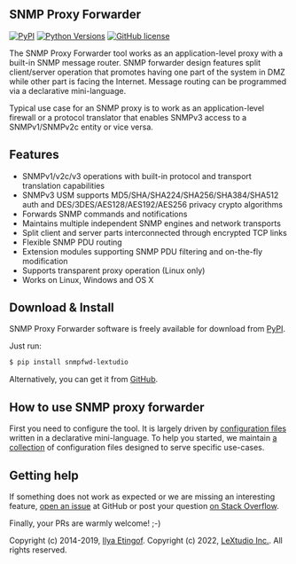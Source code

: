 
SNMP Proxy Forwarder
--------------------

[![PyPI](https://img.shields.io/pypi/v/snmpfwd-lextudio.svg?maxAge=2592000)](https://pypi.org/project/snmpfwd-lextudio)
[![Python Versions](https://img.shields.io/pypi/pyversions/snmpfwd-lextudio.svg)](https://pypi.org/project/snmpfwd-lextudio/)
[![GitHub license](https://img.shields.io/badge/license-BSD-blue.svg)](https://raw.githubusercontent.com/lextudio/snmpfwd/master/LICENSE.txt)

The SNMP Proxy Forwarder tool works as an application-level proxy with a built-in
SNMP message router. SNMP forwarder design features split client/server operation
that promotes having one part of the system in DMZ while other part is 
facing the Internet. Message routing can be programmed via a declarative
mini-language.

Typical use case for an SNMP proxy is to work as an application-level firewall
or a protocol translator that enables SNMPv3 access to a SNMPv1/SNMPv2c
entity or vice versa.

Features
--------

* SNMPv1/v2c/v3 operations with built-in protocol and transport translation capabilities
* SNMPv3 USM supports MD5/SHA/SHA224/SHA256/SHA384/SHA512 auth and
  DES/3DES/AES128/AES192/AES256 privacy crypto algorithms
* Forwards SNMP commands and notifications
* Maintains multiple independent SNMP engines and network transports
* Split client and server parts interconnected through encrypted TCP links
* Flexible SNMP PDU routing
* Extension modules supporting SNMP PDU filtering and on-the-fly modification
* Supports transparent proxy operation (Linux only)
* Works on Linux, Windows and OS X

Download & Install
------------------

SNMP Proxy Forwarder software is freely available for download from
[PyPI](https://pypi.org/project/snmpfwd-lextudio).

Just run:

```bash
$ pip install snmpfwd-lextudio
```

Alternatively, you can get it from [GitHub](https://github.com/lextudio/snmpfwd/releases).

How to use SNMP proxy forwarder
-------------------------------

First you need to configure the tool. It is largely driven by
[configuration files](https://www.pysnmp.com/snmpfwd/configuration/index.html)
written in a declarative mini-language. To help you started, we maintain
[a collection](https://www.pysnmp.com/snmpfwd/configuration/index.html#examples)
of configuration files designed to serve specific use-cases.

Getting help
------------

If something does not work as expected or we are missing an interesting feature,
[open an issue](https://github.com/lextudio/pysnmp/issues) at GitHub or
post your question [on Stack Overflow](https://stackoverflow.com/questions/ask).

Finally, your PRs are warmly welcome! ;-)

Copyright (c) 2014-2019, [Ilya Etingof](mailto:etingof@gmail.com).
Copyright (c) 2022, [LeXtudio Inc.](mailto:support@lextudio.com).
All rights reserved.
